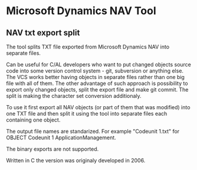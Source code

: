 # Microsoft Dynamics NAV Tool

## NAV txt export split

The tool splits TXT file exported from Microsoft Dynamics NAV into separate files.

Can be useful for C/AL developers who want to put changed objects source code into some version control system - git, subversion or anything else. The VCS works better having objects in separate files rather than one big file with all of them. The other advantage of such approach is possibility to export only changed objects, split the export file and make git commit. The split is making the character set conversion additionaly.

To use it first export all NAV objects (or part of them that was modified) into one TXT file and then split it using the tool into separate files each containing one object. 

The output file names are standarized. For example "Codeunit 1.txt" for OBJECT Codeunit 1 ApplicationManagement.

The binary exports are not supported.

Written in C the version was originaly developed in 2006. 
